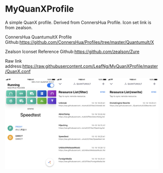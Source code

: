 # MyQuanXProfile
A simple QuanX profile. Derived from ConnersHua Profile. Icon set link is from zealson.

ConnersHua QuantumultX Profile Github:https://github.com/ConnersHua/Profiles/tree/master/Quantumult/X

Zealson Iconset Reference Github:https://github.com/zealson/Zure

Raw link address:https://raw.githubusercontent.com/LeafNg/MyQuanXProfile/master/QuanX.conf


![Screenshot](https://raw.githubusercontent.com/LeafNg/MyQuanXProfile/master/Screenshot.JPEG)
